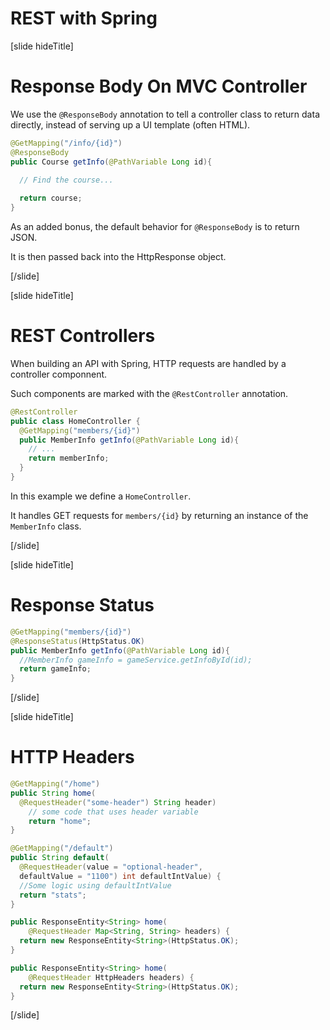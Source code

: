 # REST with Spring

[slide hideTitle]

# Response Body On MVC Controller​

We use the `@ResponseBody` annotation to tell a controller class to return data directly, instead of serving up a UI template (often HTML). 

```java
@GetMapping("/info/{id}")​
@ResponseBody​
public Course getInfo(@PathVariable Long id){​
  
  // Find the course...

  return course;​
}​
```

As an added bonus, the default behavior for `@ResponseBody` is to return JSON.

It is then passed back into the HttpResponse object.

[/slide]

[slide hideTitle]

# REST Controller​s

When building an API with Spring, HTTP requests are handled by a controller componnent.

Such components are marked with the `@RestController` annotation.

```java
@RestController​
public class HomeController {​
  @GetMapping("members/{id}")​
  public MemberInfo getInfo(@PathVariable Long id){​
    // ...​
    return memberInfo;
  }​
}​
```

In this example we define a `HomeController`.

It handles GET requests for `members/{id}` by returning an instance of the `MemberInfo` class.

[/slide]

[slide hideTitle]

# Response Status

```java
@GetMapping("members/{id}")​
@ResponseStatus(HttpStatus.OK)​
public MemberInfo getInfo(@PathVariable Long id){​
  //MemberInfo gameInfo = gameService.getInfoById(id);​
  return gameInfo;​
}​
```

[/slide]

[slide hideTitle]

# HTTP Headers

```java
@GetMapping("/home")​
public String home(​
  @RequestHeader("some-header") String header) ​
    // some code that uses header variable​
    return "home";​
}​
```

```java
@GetMapping("/default")​
public String default(​
  @RequestHeader(value = "optional-header",​
  defaultValue = "1100") int defaultIntValue) {​
  //Some logic using defaultIntValue​
  return "stats";​
}​
```

```java
public ResponseEntity<String> home(​
    @RequestHeader Map<String, String> headers) {​
  return new ResponseEntity<String>(HttpStatus.OK);​
}​

public ResponseEntity<String> home(​
    @RequestHeader HttpHeaders headers) {​
  return new ResponseEntity<String>(HttpStatus.OK);​
}​
```

[/slide]
